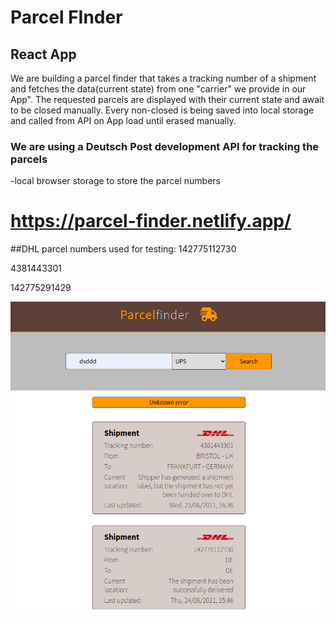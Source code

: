 # Parcel FInder
## React App
>> 
We are building a parcel finder that takes a tracking number of a shipment and fetches the data(current state) from one "carrier" we provide in our App".
The requested parcels are displayed with their current state and await to be closed manually. 
Every non-closed is being saved into local storage and called from API on App load until erased manually.

### We are using a Deutsch Post development API for tracking the parcels
-local browser storage to store the parcel numbers 

#   https://parcel-finder.netlify.app/

##DHL parcel numbers used for testing:
142775112730

4381443301

142775291429

![](parcelf.png)


